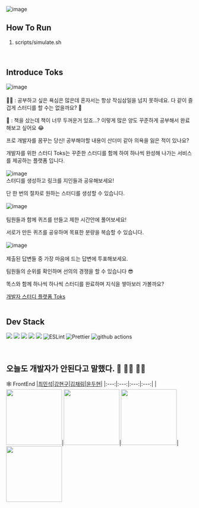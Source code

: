 ![image](https://user-images.githubusercontent.com/47452547/211762786-bd1a3ab7-0481-491a-8797-97b698433f20.png)

## How To Run

1. scripts/simulate.sh

</br>

## Introduce Toks

![image](https://user-images.githubusercontent.com/47452547/211752764-51af3149-cebd-41f9-9df4-96e798f5c050.png)
</br>
</br>
👱‍♂️ : 공부하고 싶은 욕심은 많은데 혼자서는 항상 작심삼일을 넘지 못하네요. 다 같이 즐겁게 스터디를 할 수는 없을까요? 🥹

👩 : 책을 샀는데 책이 너무 두꺼운거 있죠...? 이렇게 많은 양도 꾸준하게 공부해서 완료해보고 싶어요 😂

프로 개발자를 꿈꾸는 당신! 공부해야할 내용이 산더미 같아 의욕을 잃은 적이 있나요?

개발자를 위한 스터디 Toks는 꾸준한 스터디를 함께 하여 하나씩 완성해 나가는 서비스를 제공하는 플랫폼 입니다.
</br>
</br>
![image](https://user-images.githubusercontent.com/47452547/211786235-da7c1bf8-4ddc-4d29-ae61-cc34b51ec789.png)
</br>
스터디를 생성하고 링크를 지인들과 공유해보세요!

단 한 번의 절차로 원하는 스터디를 생성할 수 있습니다.
</br>
</br>
![image](https://user-images.githubusercontent.com/47452547/211785797-dafc3256-6b39-40e3-ae6d-5cc9753b9010.png)
</br>
</br>
팀원들과 함께 퀴즈를 만들고 제한 시간안에 풀어보세요!

서로가 만든 퀴즈를 공유하며 목표한 분량을 복습할 수 있습니다.
</br>
</br>
![image](https://user-images.githubusercontent.com/47452547/211787055-b73633d7-b429-4f16-849c-b5f292cb0091.png)
</br>
</br>
제출된 답변들 중 가장 마음에 드는 답변에 투표해보세요.

팀원들의 순위를 확인하며 선의의 경쟁을 할 수 있습니다 😎

똑스와 함께 하나씩 하나씩 스터디를 완료하며 지식을 쌓아보러 가볼까요?

<a href="https://tokstudy.com/login">개발자 스터디 플랫폼 Toks</a>
</br>
</br>

## Dev Stack

<p>
<img src="https://img.shields.io/badge/Next.js-000000?style=flat-square&logo=nextdotjs&logoColor=white"/>
<img src="https://img.shields.io/badge/TypeScript-3178C6?style=flat-square&logo=TypeScript&logoColor=white"/>
<img src="https://img.shields.io/badge/Emotion-EFD1EA?style=flat-square&logo=css3&logoColor=white"/>
<img src="https://img.shields.io/badge/ReactQuery-FF4154?style=flat-square&logo=ReactQuery&logoColor=white"/>
<img src="https://img.shields.io/badge/Recoil-3578E5?style=flat-square&logo=react&logoColor=white"/>
<img alt="ESLint" src="https://img.shields.io/badge/-ESLint-4B32C3?style=flat-square&logo=eslint&logoColor=white" />
<img alt="Prettier" src="https://img.shields.io/badge/-Prettier-F7B93E?style=flat-square&logo=prettier&logoColor=white" />
<img alt="github actions" src="https://img.shields.io/badge/-GithubActions-2088FF?style=flat-square&logo=githubactions&logoColor=white" />
</p>
</br>

## 오늘도 개발자가 안된다고 말했다. 🤦 🤦‍♀️ 🤦‍♀️

🕸 FrontEnd
|[최민석](https://github.com/minsgy)|[강현구](https://github.com/LineGu)|[김채림](https://github.com/chaaerim)|[윤두현](https://github.com/dengoyoon)|
|:---:|:---:|:---:|:---:|
|<img src='https://user-images.githubusercontent.com/89721027/211807096-bb1eba43-efc6-491c-bbc5-d6681187bf52.png' width="150px" height='150px'>|<img src='https://user-images.githubusercontent.com/89721027/211807305-d552c48e-219c-41bb-b808-e5222ba3774b.png' width="150px" height='150x'>|<img src='https://user-images.githubusercontent.com/89721027/211808345-c9c458af-6f66-44e0-8ad3-7d778966c140.png' width="150px" height='150px'>|<img src='https://user-images.githubusercontent.com/89721027/211808648-fa4b6a4c-6106-4df6-a2f0-df4e3324ed1b.png' width="150px" height='150px'>
